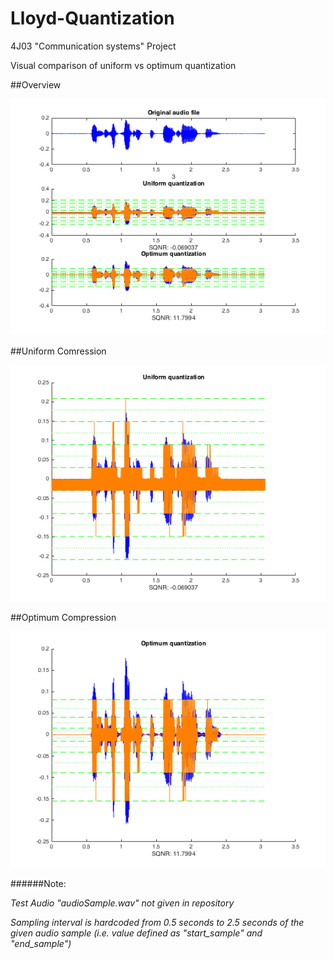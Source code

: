 # Lloyd-Quantization
4J03 "Communication systems" Project


Visual comparison of uniform vs optimum quantization


##Overview

![Overview](./Screenshots/Overview.png)


##Uniform Comression

![Uniform](./Screenshots/UniformQuantization.png)


##Optimum Compression

![Optimum](./Screenshots/OptimumQuantization.png)



######Note:

*Test Audio "audioSample.wav" not given in repository*

*Sampling interval is hardcoded from 0.5 seconds to 2.5 seconds of the given audio sample (i.e. value defined as "start_sample" and "end_sample")*

